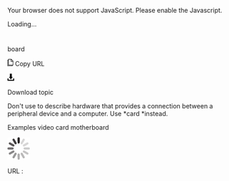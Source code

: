 Your browser does not support JavaScript. Please enable the Javascript.

Loading...

# 

board

![Copy URL](bold_files/Copy.png)
Copy URL

![Download](bold_files/Download.png)

Download topic

Don't use to describe hardware that provides a connection between a peripheral device and a computer. Use *card *instead.

Examples
video card 
motherboard

![In progress](bold_files/activity-large.gif)

URL :
